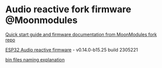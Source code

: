 # Audio reactive fork firmware @Moonmodules

[Quick start guide and firmware documentation from MoonModules fork repo](https://mm.kno.wled.ge)

[ESP32 Audio reactive firmware](https://github.com/srg74/WLED-wemos-shield/tree/master/resources/Firmware/@MoonModules/v0.14.0-b15.25) - v0.14.0-b15.25 build 2305221

[bin files naming explanation](https://mm.kno.wled.ge/moonmodules/Installing-and-Compiling/#configurations)
